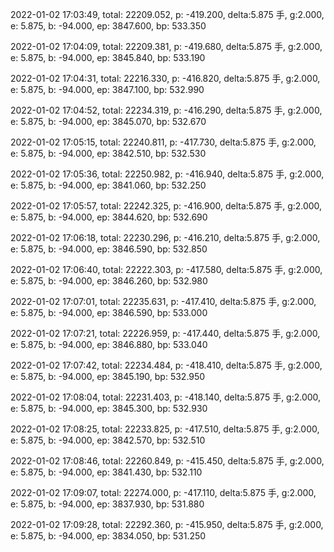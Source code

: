 2022-01-02 17:03:49, total: 22209.052, p: -419.200, delta:5.875 手, g:2.000, e: 5.875, b: -94.000, ep: 3847.600, bp: 533.350

2022-01-02 17:04:09, total: 22209.381, p: -419.680, delta:5.875 手, g:2.000, e: 5.875, b: -94.000, ep: 3845.840, bp: 533.190

2022-01-02 17:04:31, total: 22216.330, p: -416.820, delta:5.875 手, g:2.000, e: 5.875, b: -94.000, ep: 3847.100, bp: 532.990

2022-01-02 17:04:52, total: 22234.319, p: -416.290, delta:5.875 手, g:2.000, e: 5.875, b: -94.000, ep: 3845.070, bp: 532.670

2022-01-02 17:05:15, total: 22240.811, p: -417.730, delta:5.875 手, g:2.000, e: 5.875, b: -94.000, ep: 3842.510, bp: 532.530

2022-01-02 17:05:36, total: 22250.982, p: -416.940, delta:5.875 手, g:2.000, e: 5.875, b: -94.000, ep: 3841.060, bp: 532.250

2022-01-02 17:05:57, total: 22242.325, p: -416.900, delta:5.875 手, g:2.000, e: 5.875, b: -94.000, ep: 3844.620, bp: 532.690

2022-01-02 17:06:18, total: 22230.296, p: -416.210, delta:5.875 手, g:2.000, e: 5.875, b: -94.000, ep: 3846.590, bp: 532.850

2022-01-02 17:06:40, total: 22222.303, p: -417.580, delta:5.875 手, g:2.000, e: 5.875, b: -94.000, ep: 3846.260, bp: 532.980

2022-01-02 17:07:01, total: 22235.631, p: -417.410, delta:5.875 手, g:2.000, e: 5.875, b: -94.000, ep: 3846.590, bp: 533.000

2022-01-02 17:07:21, total: 22226.959, p: -417.440, delta:5.875 手, g:2.000, e: 5.875, b: -94.000, ep: 3846.880, bp: 533.040

2022-01-02 17:07:42, total: 22234.484, p: -418.410, delta:5.875 手, g:2.000, e: 5.875, b: -94.000, ep: 3845.190, bp: 532.950

2022-01-02 17:08:04, total: 22231.403, p: -418.140, delta:5.875 手, g:2.000, e: 5.875, b: -94.000, ep: 3845.300, bp: 532.930

2022-01-02 17:08:25, total: 22233.825, p: -417.510, delta:5.875 手, g:2.000, e: 5.875, b: -94.000, ep: 3842.570, bp: 532.510

2022-01-02 17:08:46, total: 22260.849, p: -415.450, delta:5.875 手, g:2.000, e: 5.875, b: -94.000, ep: 3841.430, bp: 532.110

2022-01-02 17:09:07, total: 22274.000, p: -417.110, delta:5.875 手, g:2.000, e: 5.875, b: -94.000, ep: 3837.930, bp: 531.880

2022-01-02 17:09:28, total: 22292.360, p: -415.950, delta:5.875 手, g:2.000, e: 5.875, b: -94.000, ep: 3834.050, bp: 531.250
